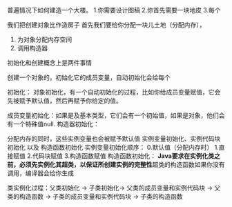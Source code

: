 普遍情况下如何建造一个大楼。
1.你需要设计图稿
2.你首先需要一块地皮
3.每个


我们把创建对象比作造房子
首先我们要给你分配一块儿土地（分配内存），
1. 为对象分配内存空间
2. 调用构造器

初始化和创建概念上是两件事情


创建一个对象的，初始化它的成员变量，自动初始化会给每个

初始化：
对象初始化，有一个自动初始化的过程，比如你给成员变量赋值，它会先被赋予默认值，然后再赋予你给定的值。

成员变量初始化：如果是及基本类型，它们会有一个初始值，如果是对象，他们会有一个特殊值null.
构造器初始化：


分配内存的同时，这些实例变量也会被赋予默认值
实例变量初始化、实例代码块初始化 以及 构造函数初始化
实例变量初始化顺序：
0.默认值（分配内存时）
1.直接赋值
2.代码块赋值
3.构造函数赋值
构造函数初始化：
**Java要求在实例化类之前，必须先实例化其超类，以保证所创建实例的完整性**超类的构造函数如果你没有调用，编译器会给你生成


类实例化过程：父类初始化 -> 子类初始化-> 父类的成员变量和实例代码块 -> 父类的构造函数 -> 子类的成员变量和实例代码块 -> 子类的构造函数

